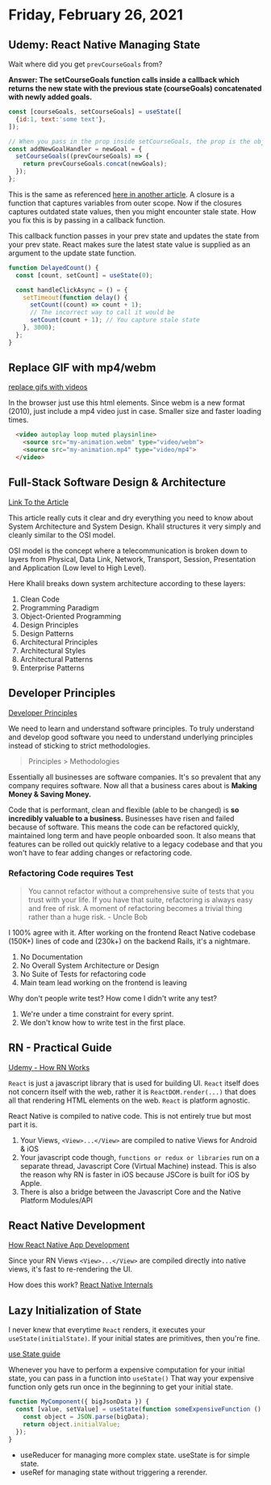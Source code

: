 # Friday, February 26, 2021

## Udemy: React Native Managing State

Wait where did you get `prevCourseGoals` from?

**Answer: The setCourseGoals function calls inside a callback which returns the new state with the previous state (courseGoals) concatenated with newly added goals.**

```javascript
const [courseGoals, setCourseGoals] = useState([
  {id:1, text:'some text'},
]);

// When you pass in the prop inside setCourseGoals, the prop is the object itself. So prevCourseGoals is actually courseGoals but you rename it with another variable name.
const addNewGoalHandler = newGoal = {
  setCourseGoals((prevCourseGoals) => {
    return prevCourseGoals.concat(newGoals);
  });
};
```

This is the same as referenced [here in another article](https://dmitripavlutin.com/react-usestate-hook-guide/#42-stale-state). A closure is a function that captures variables from outer scope. Now if the closures captures outdated state values, then you might encounter stale state. How you fix this is by passing in a callback function.

This callback function passes in your prev state and updates the state from your prev state. React makes sure the latest state value is supplied as an argument to the update state function.

```javascript
function DelayedCount() {
  const [count, setCount] = useState(0);

  const handleClickAsync = () = {
    setTimeout(function delay() {
      setCount((count) => count + 1);
      // The incorrect way to call it would be
      setCount(count + 1); // You capture stale state
    }, 3000);
  };
}
```

## Replace GIF with mp4/webm

[replace gifs with videos](https://web.dev/replace-gifs-with-videos/)

In the browser just use this html elements. Since webm is a new format (2010), just include a mp4 video just in case. Smaller size and faster loading times.
```HTML
  <video autoplay loop muted playsinline>
    <source src="my-animation.webm" type="video/webm">
    <source src="my-animation.mp4" type="video/mp4">
  </video>
```


## Full-Stack Software Design & Architecture

[Link To the Article](https://khalilstemmler.com/articles/software-design-architecture/full-stack-software-design/)

This article really cuts it clear and dry everything you need to know about System Architecture and System Design. Khalil structures it very simply and cleanly similar to the OSI model.

OSI model is the concept where a telecommunication is broken down to layers from Physical, Data Link, Network, Transport, Session, Presentation and Application (Low level to High Level).

Here Khalil breaks down system architecture according to these layers:
1. Clean Code
2. Programming Paradigm
3. Object-Oriented Programming
4. Design Principles
5. Design Patterns
6. Architectural Principles
7. Architectural Styles
8. Architectural Patterns
9. Enterprise Patterns

## Developer Principles

[Developer Principles](https://khalilstemmler.com/articles/software-professionalism/developer-principles/)

We need to learn and understand software principles. To truly understand and develop good software you need to understand underlying principles instead of sticking to strict methodologies.

> Principles > Methodologies

Essentially all businesses are software companies. It's so prevalent that any company requires software. Now all that a business cares about is **Making Money & Saving Money.**

Code that is performant, clean and flexible (able to be changed) is **so incredibly valuable to a business.** Businesses have risen and failed because of software. This means the code can be refactored quickly, maintained long term and have people onboarded soon. It also means that features can be rolled out quickly relative to a legacy codebase and that you won't have to fear adding changes or refactoring code.

### Refactoring Code requires Test

> You cannot refactor without a comprehensive suite of tests that you trust with your life.  If you have that suite, refactoring is always easy and free of risk.  A moment of refactoring becomes a trivial thing rather than a huge risk. - Uncle Bob

I 100% agree with it. After working on the frontend React Native codebase (150K+) lines of code and (230k+) on the backend Rails, it's a nightmare.

1. No Documentation
2. No Overall System Architecture or Design
3. No Suite of Tests for refactoring code
4. Main team lead working on the frontend is leaving

Why don't people write test? How come I didn't write any test?
1. We're under a time constraint for every sprint.
2. We don't know how to write test in the first place.

## RN - Practical Guide

[Udemy - How RN Works](https://www.udemy.com/course/react-native-the-practical-guide/learn/lecture/8567780#overview)

`React` is just a javascript library that is used for building UI. `React` itself does not concern itself with the web, rather it is `ReactDOM.render(...)` that does all that rendering HTML elements on the web. `React` is platform agnostic.

React Native is compiled to native code. This is not entirely true but most part it is.
1. Your Views, `<View>...</View>` are compiled to native Views for Android & iOS
2. Your javascript code though, `functions or redux or libraries` run on a separate thread, Javascript Core (Virtual Machine) instead. This is also the reason why RN is faster in iOS because JSCore is built for iOS by Apple.
3. There is also a bridge between the Javascript Core and the Native Platform Modules/API

## React Native Development

[How React Native App Development](https://mobidev.biz/blog/how-react-native-app-development-works#:~:text=React%20Native%20compiles%20the%20JavaScript,developers%20can%20create%20new%20ones.)

Since your RN Views `<View>...</View>` are compiled directly into native views, it's fast to re-rendering the UI.

How does this work? [React Native Internals](https://www.reactnative.guide/3-react-native-internals/3.1-react-native-internals.html)

## Lazy Initialization of State

I never knew that everytime `React` renders, it executes your `useState(initialState)`. If your initial states are primitives, then you're fine.

[use State guide](https://dmitripavlutin.com/react-usestate-hook-guide/)

Whenever you have to perform a expensive computation for your initial state, you can pass in a function into `useState()` That way your expensive function only gets run once in the beginning to get your initial state.

```javascript
function MyComponent({ bigJsonData }) {
  const [value, setValue] = useState(function someExpensiveFunction () {
    const object = JSON.parse(bigData);
    return object.initialValue;
  });
}
```

* useReducer for managing more complex state. useState is for simple state.
* useRef for managing state without triggering a rerender.